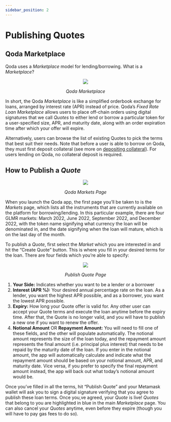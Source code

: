 ```yaml
---
sidebar_position: 2
---
```


# Publishing Quotes

## Qoda Marketplace

Qoda uses a *Marketplace* model for lending/borrowing. What is a *Marketplace*?

<center>
  <img src="/img/getting-started/publishing-quotes/marketplace.png"></img>
  <p><i>Qoda Marketplace</i></p>
</center>

In short, the Qoda *Marketplace* is like a simplified orderbook exchange for loans, arranged by interest rate (APR) instead of price. Qoda’s *Fixed Rate Loan Marketplace* allows users to place off-chain orders using digital signatures that we call *Quotes* to either lend or borrow a particular token for a user-specified size, APR, and maturity date, along with an order expiration time after which your offer will expire.

Alternatively, users can browse the list of existing Quotes to pick the terms that best suit their needs. Note that before a user is able to borrow on Qoda, they must first deposit collateral (see more on [depositing collateral](/getting-started/depositing-collateral)). For users lending on Qoda, no collateral deposit is required.

## How to Publish a *Quote*

<center>
  <img src="/img/getting-started/publishing-quotes/markets.png"></img>
  <p><i>Qoda Markets Page</i></p>
</center>

When you launch the Qoda app, the first page you’ll be taken to is the *Markets* page, which lists all the instruments that are currently available on the platform for borrowing/lending. In this particular example, there are four GLMR markets: March 2022, June 2022, September 2022, and December 2022, with the token name signifying what currency the loan will be denominated in, and the date signifying when the loan will mature, which is on the last day of the month.

To publish a *Quote*, first select the *Market* which you are interested in and hit the “Create Quote” button. This is where you fill in your desired terms for the loan. There are four fields which you’re able to specify:

<center>
  <img src="/img/getting-started/publishing-quotes/quote-details.png"></img>
  <p><i>Publish Quote Page</i></p>
</center>

1. **Your Side:** Indicates whether you want to be a lender or a borrower
2. **Interest (APR %):** Your desired annual percentage rate on the loan. As a lender, you want the highest APR possible, and as a borrower, you want the lowest APR possible.
3. **Expiry:** How long your Quote offer is valid for. Any other user can accept your Quote terms and execute the loan anytime before the expiry time. After that, the Quote is no longer valid, and you will have to publish a new one if you want to renew the offer.
4. **Notional Amount** OR **Repayment Amount:** You will need to fill one of these fields, and the other will populate automatically. The notional amount represents the size of the loan today, and the repayment amount represents the final amount (i.e. principal plus interest) that needs to be repaid by the maturity date of the loan. If you enter in the notional amount, the app will automatically calculate and indicate what the repayment amount should be based on your notional amount, APR, and maturity date. Vice versa, if you prefer to specify the final repayment amount instead, the app will back out what today’s notional amount would be.

Once you’ve filled in all the terms, hit “Publish Quote” and your Metamask wallet will ask you to sign a digital signature verifying that you agree to publish these loan terms. Once you,ve agreed, your *Quote* is live! *Quotes* that belong to you are highlighted in blue in the main *Marketplace* page. You can also cancel your *Quotes* anytime, even before they expire (though you will have to pay gas fees to do so).
